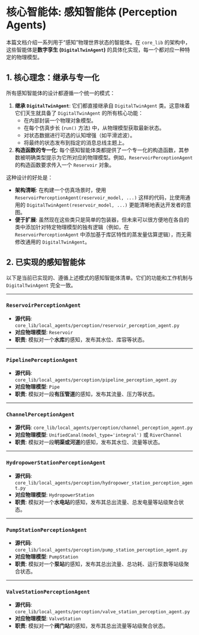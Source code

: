 # 核心智能体: 感知智能体 (Perception Agents)

本篇文档介绍一系列用于“感知”物理世界状态的智能体。在 `core_lib` 的架构中，这些智能体是**数字孪生 (`DigitalTwinAgent`)** 的具体化实现，每一个都对应一种特定的物理模型。

## 1. 核心理念：继承与专一化

所有感知智能体的设计都遵循一个统一的模式：
1.  **继承 `DigitalTwinAgent`**: 它们都直接继承自 `DigitalTwinAgent` 类。这意味着它们天生就具备了 `DigitalTwinAgent` 的所有核心功能：
    -   在内部封装一个物理对象模型。
    -   在每个仿真步长 (`run()` 方法) 中，从物理模型获取最新状态。
    -   对状态数据进行可选的认知增强（如平滑滤波）。
    -   将最终的状态发布到指定的消息总线主题上。
2.  **构造函数的专一化**: 每个感知智能体类都提供了一个专一化的构造函数，其参数被明确类型提示为它所对应的物理模型。例如，`ReservoirPerceptionAgent` 的构造函数要求传入一个 `Reservoir` 对象。

这种设计的好处是：
-   **架构清晰**: 在构建一个仿真场景时，使用 `ReservoirPerceptionAgent(reservoir_model, ...)` 这样的代码，比使用通用的 `DigitalTwinAgent(reservoir_model, ...)` 更能清晰地表达开发者的意图。
-   **便于扩展**: 虽然现在这些类只是简单的包装器，但未来可以很方便地在各自的类中添加针对特定物理模型的独有逻辑（例如，在 `ReservoirPerceptionAgent` 中添加基于库区特性的蒸发量估算逻辑），而无需修改通用的 `DigitalTwinAgent`。

## 2. 已实现的感知智能体

以下是当前已实现的、遵循上述模式的感知智能体清单。它们的功能和工作机制与 `DigitalTwinAgent` 完全一致。

---

### `ReservoirPerceptionAgent`
*   **源代码**: `core_lib/local_agents/perception/reservoir_perception_agent.py`
*   **对应物理模型**: `Reservoir`
*   **职责**: 模拟对一个**水库**的感知，发布其水位、库容等状态。

---

### `PipelinePerceptionAgent`
*   **源代码**: `core_lib/local_agents/perception/pipeline_perception_agent.py`
*   **对应物理模型**: `Pipe`
*   **职责**: 模拟对一段**有压管道**的感知，发布其流量、压力等状态。

---

### `ChannelPerceptionAgent`
*   **源代码**: `core_lib/local_agents/perception/channel_perception_agent.py`
*   **对应物理模型**: `UnifiedCanal(model_type='integral')` 或 `RiverChannel`
*   **职责**: 模拟对一段**明渠或河道**的感知，发布其水位、流量等状态。

---

### `HydropowerStationPerceptionAgent`
*   **源代码**: `core_lib/local_agents/perception/hydropower_station_perception_agent.py`
*   **对应物理模型**: `HydropowerStation`
*   **职责**: 模拟对一个**水电站**的感知，发布其总出流量、总发电量等站级聚合状态。

---

### `PumpStationPerceptionAgent`
*   **源代码**: `core_lib/local_agents/perception/pump_station_perception_agent.py`
*   **对应物理模型**: `PumpStation`
*   **职责**: 模拟对一个**泵站**的感知，发布其总出流量、总功耗、运行泵数等站级聚合状态。

---

### `ValveStationPerceptionAgent`
*   **源代码**: `core_lib/local_agents/perception/valve_station_perception_agent.py`
*   **对应物理模型**: `ValveStation`
*   **职责**: 模拟对一个**阀门站**的感知，发布其总出流量等站级聚合状态。
